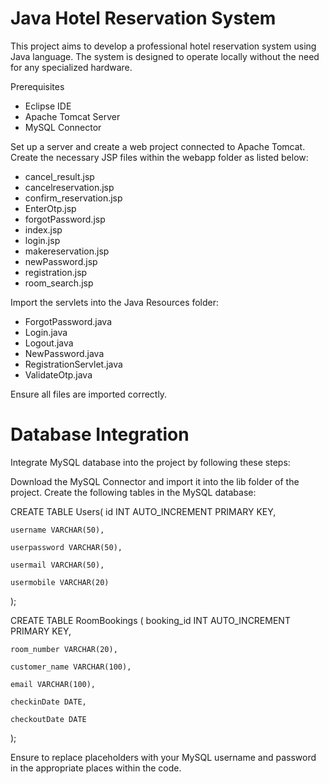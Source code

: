 # Java Hotel Reservation System
This project aims to develop a professional hotel reservation system using Java language. The system is designed to operate locally without the need for any specialized hardware.

Prerequisites

- Eclipse IDE
- Apache Tomcat Server
- MySQL Connector
  
Set up a server and create a web project connected to Apache Tomcat.
Create the necessary JSP files within the webapp folder as listed below:

- cancel_result.jsp
- cancelreservation.jsp
- confirm_reservation.jsp
- EnterOtp.jsp
- forgotPassword.jsp
- index.jsp
- login.jsp
- makereservation.jsp
- newPassword.jsp
- registration.jsp
- room_search.jsp
  
Import the servlets into the Java Resources folder:

- ForgotPassword.java
- Login.java
- Logout.java
- NewPassword.java
- RegistrationServlet.java
- ValidateOtp.java
  
Ensure all files are imported correctly.

# Database Integration
Integrate MySQL database into the project by following these steps:

Download the MySQL Connector and import it into the lib folder of the project.
Create the following tables in the MySQL database:

CREATE TABLE Users(
	id INT AUTO_INCREMENT PRIMARY KEY,

    username VARCHAR(50),
    
    userpassword VARCHAR(50),
    
    usermail VARCHAR(50),
    
    usermobile VARCHAR(20)
);

CREATE TABLE RoomBookings (
    booking_id INT AUTO_INCREMENT PRIMARY KEY,
    
    room_number VARCHAR(20),
    
    customer_name VARCHAR(100),
    
    email VARCHAR(100),
    
    checkinDate DATE,
    
    checkoutDate DATE
);

Ensure to replace placeholders with your MySQL username and password in the appropriate places within the code.
